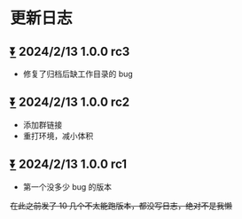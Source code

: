 # 更新日志

## [⏬](https://www.123pan.com/s/BEzKjv-89qqv.html) 2024/2/13 1.0.0 rc3
 - 修复了归档后缺工作目录的 bug

## [⏬](https://www.123pan.com/s/BEzKjv-89qqv.html) 2024/2/13 1.0.0 rc2
 - 添加群链接
 - 重打环境，减小体积

## [⏬](https://www.123pan.com/s/BEzKjv-W9qqv.html) 2024/2/13 1.0.0 rc1 
 - 第一个没多少 bug 的版本

~~在此之前发了 10 几个不太能跑版本，都没写日志，绝对不是我懒~~
